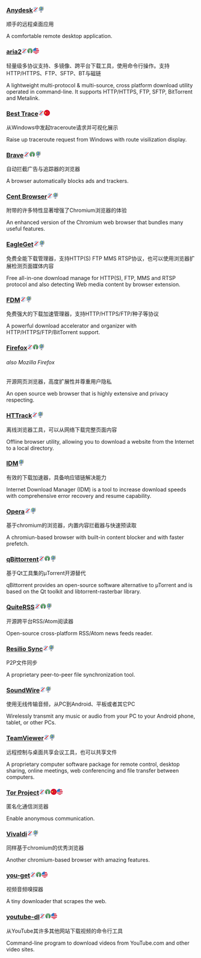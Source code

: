 ### [Anydesk](http://anydesk.com/)![](/assets/图片2.png)![](/assets/earth-globe.png)

顺手的远程桌面应用

A comfortable remote desktop application.

### [aria2](https://aria2.github.io/)![](/assets/图片2.png)![](/assets/open-source-icon.png)![](/assets/united-states.png)

轻量级多协议支持、多镜像、跨平台下载工具，使用命令行操作。支持HTTP/HTTPS、FTP、SFTP、BT与磁链

A lightweight multi-protocol & multi-source, cross platform download utility operated in command-line. It supports HTTP/HTTPS, FTP, SFTP, BitTorrent and Metalink.

### [Best Trace](https://www.ipip.net/download.html)![](/assets/图片2.png)![](/assets/china.png)

从Windows中发起traceroute请求并可视化展示

Raise up traceroute request from Windows with route visilization display.

### [**Brave**](https://www.brave.com/)![](/assets/图片2.png)![](/assets/open-source-icon.png)![](/assets/earth-globe.png)

自动拦截广告与追踪器的浏览器

A browser automatically blocks ads and trackers.

### [Cent Browser](http://www.centbrowser.com/)![](/assets/图片2.png)![](/assets/earth-globe.png)

附带的许多特性显著增强了Chromium浏览器的体验

An enhanced version of the Chromium web browser that bundles many useful features.

### [EagleGet](http://www.eagleget.com/)![](/assets/图片2.png)![](/assets/earth-globe.png)

免费全能下载管理器，支持HTTP\(S\) FTP MMS RTSP协议，也可以使用浏览器扩展检测页面媒体内容

Free all-in-one download manage for HTTP\(S\), FTP, MMS and RTSP protocol and also detecting Web media content by browser extension.

### [FDM](http://www.freedownloadmanager.org/)![](/assets/图片2.png)![](/assets/earth-globe.png)

免费强大的下载加速管理器，支持HTTP/HTTPS/FTP/种子等协议

A powerful download accelerator and organizer with  HTTP/HTTPS/FTP/BitTorrent support.

### [Firefox](https://www.mozilla.org/en-US/firefox)![](/assets/图片2.png)![](/assets/open-source-icon.png)![](/assets/earth-globe.png)

###### also Mozilla Firefox

开源网页浏览器，高度扩展性并尊重用户隐私

An open source web browser that is highly extensive and privacy respecting.

### [HTTrack](https://www.httrack.com/page/2/en/index.html)![](/assets/图片2.png)![](/assets/earth-globe.png)

离线浏览器工具，可以从网络下载完整页面内容

Offline browser utility, allowing you to download a website from the Internet to a local directory.

### [IDM](http://internetdownloadmanager.com/)![](/assets/earth-globe.png)

有效的下载加速器，具备响应错链解决能力

Internet Download Manager \(IDM\) is a tool to increase download speeds with comprehensive error recovery and resume capability.

### [Opera](/www.opera.com)![](/assets/图片2.png)![](/assets/earth-globe.png)

基于chromium的浏览器，内置内容拦截器与快速预读取

A chromiun-based browser with built-in content blocker and with faster prefetch.

### [qBittorrent](https://www.qbittorrent.org/)![](/assets/图片2.png)![](/assets/open-source-icon.png)![](/assets/earth-globe.png)

基于Qt工具集的µTorrent开源替代

qBittorrent provides an open-source software alternative to µTorrent and is based on the Qt toolkit and libtorrent-rasterbar library.

### [QuiteRSS](https://quiterss.org/)![](/assets/图片2.png)![](/assets/open-source-icon.png)![](/assets/earth-globe.png)

开源跨平台RSS/Atom阅读器

Open-source cross-platform RSS/Atom news feeds reader.

### [Resilio Sync](https://www.resilio.com/)![](/assets/图片2.png)![](/assets/earth-globe.png)

P2P文件同步

A proprietary peer-to-peer file synchronization tool.

### [SoundWire](http://georgielabs.net/)![](/assets/图片2.png)![](/assets/earth-globe.png)

使用无线传输音频，从PC到Android、平板或者其它PC

Wirelessly transmit any music or audio from your PC to your Android phone, tablet, or other PCs.

### [TeamViewer](http://www.teamviewer.com/)![](/assets/图片2.png)![](/assets/earth-globe.png)

远程控制与桌面共享会议工具，也可以共享文件

A proprietary computer software package for remote control, desktop sharing, online meetings, web conferencing and file transfer between computers.

### [Tor Project](https://www.torproject.org/)![](/assets/图片2.png)![](/assets/open-source-icon.png)![](/assets/china.png)![](/assets/united-states.png)

匿名化通信浏览器

Enable anonymous communication.

### [Vivaldi](https://vivaldi.com/)![](/assets/图片2.png)![](/assets/earth-globe.png)

同样基于chromium的优秀浏览器

Another chromium-based browser with amazing features.

### [you-get](https://you-get.org/)![](/assets/图片2.png)![](/assets/open-source-icon.png)![](/assets/united-states.png)

视频音频嗅探器

A tiny downloader that scrapes the web.

### [youtube-dl](http://rg3.github.io/youtube-dl/)![](/assets/图片2.png)![](/assets/open-source-icon.png)![](/assets/united-states.png)

从YouTube其许多其他网站下载视频的命令行工具

Command-line program to download videos from YouTube.com and other video sites.

